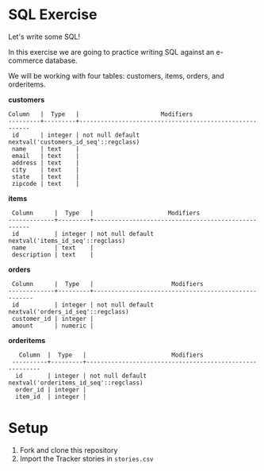 # SQL Exercise

Let's write some SQL!

In this exercise we are going to practice writing SQL against an e-commerce database.

We will be working with four tables: customers, items, orders, and orderitems.

**customers**

    Column   |  Type   |                       Modifiers
    ---------+---------+--------------------------------------------------------
     id      | integer | not null default nextval('customers_id_seq'::regclass)
     name    | text    |
     email   | text    |
     address | text    |
     city    | text    |
     state   | text    |
     zipcode | text    |

**items**

     Column      |  Type   |                     Modifiers
    -------------+---------+----------------------------------------------------
     id          | integer | not null default nextval('items_id_seq'::regclass)
     name        | text    |
     description | text    |

**orders**

     Column      |  Type   |                      Modifiers
    -------------+---------+-----------------------------------------------------
     id          | integer | not null default nextval('orders_id_seq'::regclass)
     customer_id | integer |
     amount      | numeric |

 **orderitems**

       Column  |  Type   |                        Modifiers
     ----------+---------+---------------------------------------------------------
      id       | integer | not null default nextval('orderitems_id_seq'::regclass)
      order_id | integer |
      item_id  | integer |

# Setup

1. Fork and clone this repository
1. Import the Tracker stories in `stories.csv`
